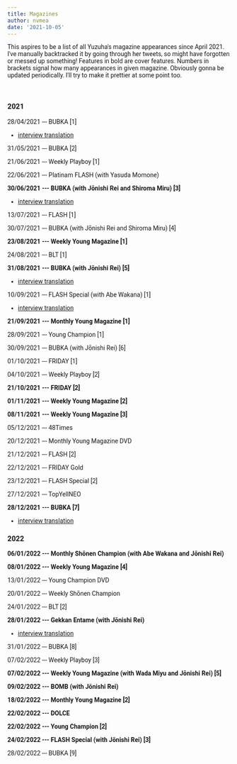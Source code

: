 ```yaml
---
title: Magazines
author: nvmea
date: '2021-10-05'
---
```


<style type="text/css">
  body{
  font-family: Roboto;
}
</style>

This aspires to be a list of all Yuzuha's magazine appearances since April 2021. I've manually backtracked it by going through her tweets, so might have forgotten or messed up something! Features in bold are cover features. Numbers in brackets signal how many appearances in given magazine. Obviously gonna be updated periodically. I'll try to make it prettier at some point too.

<br>

### 2021

28/04/2021 --- BUBKA \[1\]

-   [interview translation](https://stanyuzu.netlify.app/post/2021-04-27-bubka-may-interview-translation/)

31/05/2021 --- BUBKA \[2\]

21/06/2021 --- Weekly Playboy \[1\]

22/06/2021 --- Platinam FLASH (with Yasuda Momone)

**30/06/2021 --- BUBKA (with Jōnishi Rei and Shiroma Miru) \[3\]**

-   [interview translation](https://stanyuzu.netlify.app/post/2021-06-30-bubka-july-interview-translation-with-miru-and-rei/)

13/07/2021 --- FLASH \[1\]

30/07/2021 --- BUBKA (with Jōnishi Rei and Shiroma Miru) \[4\]

**23/08/2021 --- Weekly Young Magazine \[1\]**

24/08/2021 --- BLT \[1\]

**31/08/2021 --- BUBKA (with Jōnishi Rei) \[5\]**

-   [interview translation](https://stanyuzu.netlify.app/post/2021-09-02-bubka-september-interview-translation-with-rei/)

10/09/2021 --- FLASH Special (with Abe Wakana) \[1\]

-   [interview translation](https://stanyuzu.netlify.app/post/2021-09-10-flash-september-interview-translation-with-wakapon/)

**21/09/2021 --- Monthly Young Magazine [1]**

28/09/2021 --- Young Champion \[1\]

30/09/2021 --- BUBKA (with Jōnishi Rei) \[6\]

01/10/2021 --- FRIDAY \[1\]

04/10/2021 --- Weekly Playboy \[2\]

**21/10/2021 --- FRIDAY \[2\]**

**01/11/2021 --- Weekly Young Magazine \[2\]**

**08/11/2021 --- Weekly Young Magazine \[3\]**

05/12/2021 --- 48Times

20/12/2021 --- Monthly Young Magazine DVD

21/12/2021 --- FLASH \[2\]

22/12/2021 --- FRIDAY Gold

23/12/2021 --- FLASH Special \[2\]

27/12/2021 --- TopYellNEO

**28/12/2021 --- BUBKA \[7\]**

-   [interview translation](https://stanyuzu.netlify.app/post/2021-12-28-bubka-december-interview-translation/)

### 2022

**06/01/2022 --- Monthly Shōnen Champion (with Abe Wakana and Jōnishi Rei)**

**08/01/2022 --- Weekly Young Magazine \[4\]**

13/01/2022 --- Young Champion DVD

20/01/2022 --- Weekly Shōnen Champion

24/01/2022 --- BLT \[2\]

**28/01/2022 --- Gekkan Entame (with Jōnishi Rei)**

-   [interview translation](https://stanyuzu.netlify.app/post/2022-01-31-gekkan-entame-january-interview-translation-with-rei/)

31/01/2022 --- BUBKA \[8\]

07/02/2022 --- Weekly Playboy \[3\]

**07/02/2022 --- Weekly Young Magazine (with Wada Miyu and Jōnishi Rei) \[5\]**

**09/02/2022 --- BOMB (with Jōnishi Rei)**

**18/02/2022 --- Monthly Young Magazine [2]**

**22/02/2022 --- DOLCE**

**22/02/2022 --- Young Champion \[2\]**

**24/02/2022 --- FLASH Special (with Jōnishi Rei) \[3\]**

28/02/2022 --- BUBKA \[9\]
